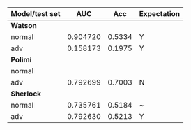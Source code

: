 | Model/test set | AUC      | Acc    | Expectation |
|----------------|----------|--------|-------------|
| **Watson**         |          |        |             |
| normal             | 0.904720 | 0.5334 | Y           |
| adv                | 0.158173 | 0.1975 | Y           |
| **Polimi**         |          |        |             |
| normal             |          |        |             |
| adv                | 0.792699 | 0.7003 | N           |
| **Sherlock**       |          |        |             |
| normal             | 0.735761 | 0.5184 | ~           |
| adv                | 0.792630 | 0.5213 | Y           |
